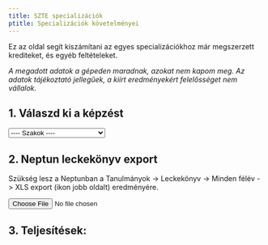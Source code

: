 ```yaml
---
title: SZTE specializációk
ptitle: Specializációk követelményei
---
```


Ez az oldal segít kiszámítani az egyes specializációkhoz már megszerzett krediteket, és egyéb feltételeket.

*A megadott adatok a gépeden maradnak, azokat nem kapom meg.
Az adatok tájékoztató jellegűek, a kiírt eredményekért felelősséget nem vállalok.*

## 1. Válaszd ki a képzést

<label>
<select style="color: black" id="szak">
    <option selected value="nope">---- Szakok ----</option>
    <option value="gi">gazdaságinformatikus</option>
    <option value="pti">programtervező informatikus</option>
    <option value="mi">mérnökinformatikus</option>
</select>
</label>

## 2. Neptun leckekönyv export
Szükség lesz a Neptunban a Tanulmányok -> Leckekönyv -> Minden félév -> XLS export (ikon jobb oldalt) eredményére.

<input type="file" id="leckekonyv" accept=".xlsx, application/vnd.openxmlformats-officedocument.spreadsheetml.sheet" />

## 3. Teljesítések:
<span id="specs"></span>

<script src="https://cdnjs.cloudflare.com/ajax/libs/xlsx/0.16.6/jszip.js"></script>
<script src="https://cdnjs.cloudflare.com/ajax/libs/xlsx/0.16.6/xlsx.js"></script>
<script src="papaparse.min.js"></script>
<script src="spec.js"></script>